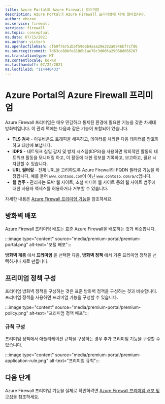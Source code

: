 ```yaml
---
title: Azure Portal의 Azure Firewall 프리미엄
description: Azure Portal의 Azure Firewall 프리미엄에 대해 알아봅니다.
author: vhorne
ms.service: firewall
services: firewall
ms.topic: conceptual
ms.date: 07/15/2021
ms.author: victorh
ms.openlocfilehash: cfb9f76751bbf5966b4aaa29e382a0946bf7cfd6
ms.sourcegitcommit: 7d63ce88bfe8188b1ae70c3d006a29068d066287
ms.translationtype: HT
ms.contentlocale: ko-KR
ms.lasthandoff: 07/22/2021
ms.locfileid: "114440433"
---
```

# <a name="azure-firewall-premium-in-the-azure-portal"></a>Azure Portal의 Azure Firewall 프리미엄


 Azure Firewall 프리미엄은 매우 민감하고 통제된 환경에 필요한 기능을 갖춘 차세대 방화벽입니다. 이 관리 팩에는 다음과 같은 기능이 포함되어 있습니다.

- **TLS 검사** - 아웃바운드 트래픽을 해독하고, 데이터를 처리한 다음 데이터를 암호화하고 대상에 보냅니다.
- **IDPS** - 네트워크 침입 감지 및 방지 시스템(IDPS)을 사용하면 악의적인 활동의 네트워크 활동을 모니터링 하고, 이 활동에 대한 정보를 기록하고, 보고하고, 필요 시 차단할 수 있습니다.
- **URL 필터링** - 전체 URL을 고려하도록 Azure Firewall의 FQDN 필터링 기능을 확장합니다. 예를 들어 `www.contoso.com`이 아닌 `www.contoso.com/a/c`입니다.
- **웹 범주** - 관리자는 도박 웹 사이트, 소셜 미디어 웹 사이트 등의 웹 사이트 범주에 대한 사용자 액세스를 허용하거나 거부할 수 있습니다.

자세한 내용은 [Azure Firewall 프리미엄 기능](premium-features.md)을 참조하세요.

## <a name="deploy-the-firewall"></a>방화벽 배포

Azure Firewall 프리미엄 배포는 표준 Azure Firewall을 배포하는 것과 비슷합니다.

:::image type="content" source="media/premium-portal/premium-portal.png" alt-text="포털 배포":::

**방화벽 계층** 에서 **프리미엄** 을 선택한 다음, **방화벽 정책** 에서 기존 프리미엄 정책을 선택하거나 새로 만듭니다.

## <a name="configure-the-premium-policy"></a>프리미엄 정책 구성

프리미엄 방화벽 정책을 구성하는 것은 표준 방화벽 정책을 구성하는 것과 비슷합니다. 프리미엄 정책을 사용하면 프리미엄 기능을 구성할 수 있습니다.

:::image type="content" source="media/premium-portal/premium-policy.png" alt-text="프리미엄 정책 배포":::

### <a name="rule-configuration"></a>규칙 구성

프리미엄 정책에서 애플리케이션 규칙을 구성하는 경우 추가 프리미엄 기능을 구성할 수 있습니다.

:::image type="content" source="media/premium-portal/premium-application-rule.png" alt-text="프리미엄 규칙":::

## <a name="next-steps"></a>다음 단계

Azure Firewall 프리미엄 기능을 실제로 확인하려면 [Azure Firewall 프리미엄 배포 및 구성](premium-deploy.md)을 참조하세요.